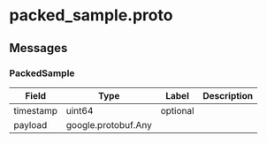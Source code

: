 
# packed_sample.proto



## Messages

### PackedSample



| Field | Type | Label | Description |
| ----- | ---- | ----- | ----------- |
| timestamp | uint64 | optional |  |
| payload | google.protobuf.Any |  |  |



 <!-- end of messages -->

 <!-- end of enums -->

 <!-- end of files -->